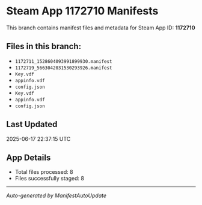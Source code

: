 # Steam App 1172710 Manifests

This branch contains manifest files and metadata for Steam App ID: **1172710**

## Files in this branch:
- `1172711_1528604093991899930.manifest`
- `1172719_5663042031530293926.manifest`
- `Key.vdf`
- `appinfo.vdf`
- `config.json`
- `Key.vdf`
- `appinfo.vdf`
- `config.json`

## Last Updated
2025-06-17 22:37:15 UTC

## App Details
- Total files processed: 8
- Files successfully staged: 8

---
*Auto-generated by ManifestAutoUpdate*
